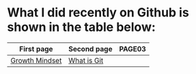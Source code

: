 # What I did recently on Github is shown in the table below:

|First page  | Second page | PAGE03  |
|----------------|-------------|---------|
|[Growth Mindset](https://abdulsalamnaj.github.io/reading-notes/growthmind)|[What is Git](https://abdulsalamnaj.github.io/reading-notes/what-is-git)

   
  
 
  
